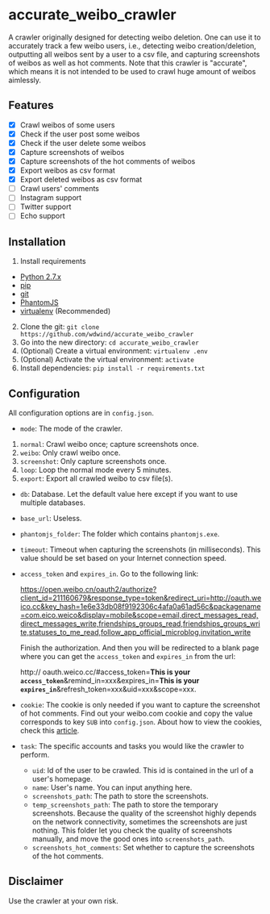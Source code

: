 accurate_weibo_crawler
===================

A crawler originally designed for detecting weibo deletion. One can use it to accurately track a few weibo users, i.e., detecting weibo creation/deletion, outputting all weibos sent by a user to a csv file, and capturing screenshots of weibos as well as hot comments. Note that this crawler is "accurate", which means it is not intended to be used to crawl huge amount of weibos aimlessly.

## Features
- [x] Crawl weibos of some users
- [x] Check if the user post some weibos
- [x] Check if the user delete some weibos
- [x] Capture screenshots of weibos
- [x] Capture screenshots of the hot comments of weibos
- [x] Export weibos as csv format
- [x] Export deleted weibos as csv format
- [ ] Crawl users' comments
- [ ] Instagram support
- [ ] Twitter support
- [ ] Echo support

## Installation

 1. Install requirements
   - [Python 2.7.x](http://docs.python-guide.org/en/latest/starting/installation/)
   - [pip](https://pip.pypa.io/en/stable/installing/)
   - [git](https://git-scm.com/book/en/v2/Getting-Started-Installing-Git)
   - [PhantomJS](http://phantomjs.org/download.html)
   - [virtualenv](https://virtualenv.pypa.io/en/stable/installation/) (Recommended)
 2. Clone the git: `git clone https://github.com/wdwind/accurate_weibo_crawler`
 3. Go into the new directory: `cd accurate_weibo_crawler`
 4. (Optional) Create a virtual environment: `virtualenv .env`
 5. (Optional) Activate the virtual environment: `activate`
 6. Install dependencies: `pip install -r requirements.txt`

## Configuration
All configuration options are in `config.json`.

 - `mode`: The mode of the crawler.
  1. `normal`: Crawl weibo once; capture screenshots once.
  2. `weibo`: Only crawl weibo once.
  3. `screenshot`: Only capture screenshots once.
  4. `loop`: Loop the normal mode every 5 minutes.
  5. `export`: Export all crawled weibo to csv file(s).
 - `db`: Database. Let the default value here except if you want to use multiple databases.
 - `base_url`: Useless.
 - `phantomjs_folder`: The folder which contains `phantomjs.exe`.
 - `timeout`: Timeout when capturing the screenshots (in milliseconds). This value should be set based on your Internet connection speed.
 - `access_token` and `expires_in`. Go to the following link:

    https://open.weibo.cn/oauth2/authorize?client_id=211160679&response_type=token&redirect_uri=http://oauth.weico.cc&key_hash=1e6e33db08f9192306c4afa0a61ad56c&packagename=com.eico.weico&display=mobile&scope=email,direct_messages_read,direct_messages_write,friendships_groups_read,friendships_groups_write,statuses_to_me_read,follow_app_official_microblog,invitation_write
    
    Finish the authorization. And then you will be redirected to a blank page where you can get the `access_token` and `expires_in` from the url:
    
    http:// oauth.weico.cc/#access_token=**This is your `access_token`**&remind_in=xxx&expires_in=**This is your `expires_in`**&refresh_token=xxx&uid=xxx&scope=xxx. 
 - `cookie`: The cookie is only needed if you want to capture the screenshot of hot comments. Find out your weibo.com cookie and copy the value corresponds to key `SUB` into `config.json`. About how to view the cookies, check this [article](https://kb.iu.edu/d/ajfi).
 - `task`: The specific accounts and tasks you would like the crawler to perform.
    - `uid`: Id of the user to be crawled. This id is contained in the url of a user's homepage.
    - `name`: User's name. You can input anything here.
    - `screenshots_path`: The path to store the screenshots.
    - `temp_screenshots_path`: The path to store the temporary screenshots. Because the quality of the screenshot highly depends on the network connectivity, sometimes the screenshots are just nothing. This folder let you check the quality of screenshots manually, and move the good ones into `screenshots_path`.
    - `screenshots_hot_comments`: Set whether to capture the screenshots of the hot comments.

## Disclaimer
Use the crawler at your own risk.